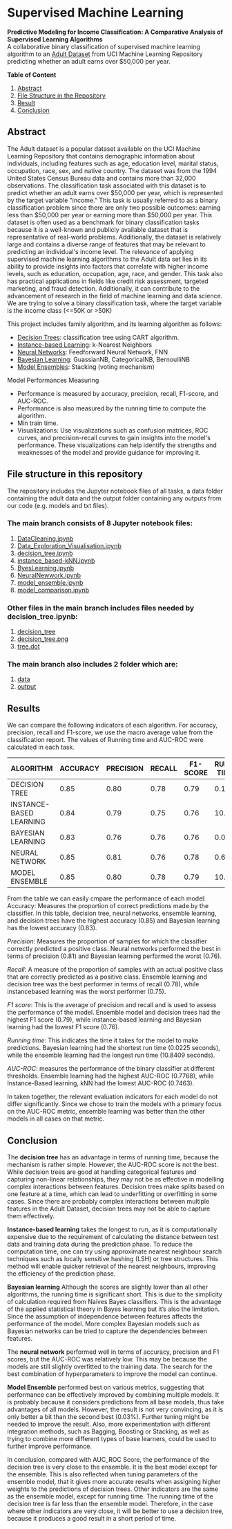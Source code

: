# Supervised Machine Learning

**Predictive Modeling for Income Classification: A Comparative Analysis of Supervised Learning Algorithms**<br>
A collaborative binary classification of supervised machine learning algorithm to an [Adult Dataset](https://archive.ics.uci.edu/dataset/2/adult) from UCI Machine Learning Repository predicting whether an adult earns over $50,000 per year.

**Table of Content**
1. [Abstract](https://github.com/AlinZohari/ML-Adult/tree/main?tab=readme-ov-file#abstract)
2. [File Structure in the Repository](https://github.com/AlinZohari/ML-Adult/tree/main?tab=readme-ov-file#file-structure-in-this-repository)
3. [Result](https://github.com/AlinZohari/ML-Adult/tree/main?tab=readme-ov-file#results)
4. [Conclusion](https://github.com/AlinZohari/ML-Adult/tree/main?tab=readme-ov-file#conclusion)

## Abstract
The Adult dataset is a popular dataset available on the UCI Machine Learning Repository that contains
demographic information about individuals, including features such as age, education level, marital status,
occupation, race, sex, and native country. The dataset was from the 1994 United States Census Bureau data and
contains more than 32,000 observations.
The classification task associated with this dataset is to predict whether an adult earns over $50,000 per year,
which is represented by the target variable "income." This task is usually referred to as a binary classification
problem since there are only two possible outcomes: earning less than $50,000 per year or earning more than
$50,000 per year.
This dataset is often used as a benchmark for binary classification tasks because it is a well-known and publicly
available dataset that is representative of real-world problems. Additionally, the dataset is relatively large and
contains a diverse range of features that may be relevant to predicting an individual's income level.
The relevance of applying supervised machine learning algorithms to the Adult data set lies in its ability to provide
insights into factors that correlate with higher income levels, such as education, occupation, age, race, and gender.
This task also has practical applications in fields like credit risk assessment, targeted marketing, and fraud
detection. Additionally, it can contribute to the advancement of research in the field of machine learning and data
science.
We are trying to solve a binary classification task, where the target variable is the income class (<=50K or >50K)

This project includes family algorithm, and its learning algorithm as follows:

- [Decision Trees](https://github.com/AlinZohari/ML-Adult/blob/main/decision_tree.ipynb): classification tree using CART algorithm. 
- [Instance-based Learning](https://github.com/AlinZohari/ML-Adult/blob/main/instance_based-kNN.ipynb): k-Nearest Neighbors 
- [Neural Networks](https://github.com/AlinZohari/ML-Adult/blob/main/NeuralNetwork.ipynb): Feedforward Neural Network, FNN 
- [Bayesian Learning](https://github.com/AlinZohari/ML-Adult/blob/main/ByesLearning.ipynb): GuassianNB, CategoricalNB, BernoulliNB 
- [Model Ensembles](https://github.com/AlinZohari/ML-Adult/blob/main/model_ensemble.ipynb): Stacking (voting mechanism)

Model Performances Measuring

- Performance is measured by accuracy, precision, recall, F1-score, and AUC-ROC.
- Performance is also measured by the running time to compute the algorithm.
- Min train time.
- Visualizations: Use visualizations such as confusion matrices, ROC curves, and precision-recall
curves to gain insights into the model's performance. These visualizations can help identify the
strengths and weaknesses of the model and provide guidance for improving it.

## File structure in this repository
The repository includes the Jupyter notebook files of all tasks, a data folder containing the adult data and the
output folder containing any outputs from our code (e.g. models and txt files).
### The main branch consists of 8 Jupyter notebook files:
  1. [DataCleaning.ipynb](https://github.com/AlinZohari/ML-Adult/blob/main/DataCleaning.ipynb)
  2. [Data_Exploration_Visualisation.ipynb](https://github.com/AlinZohari/ML-Adult/blob/main/DataCleaning.ipynb)
  3. [decision_tree.ipynb](https://github.com/AlinZohari/ML-Adult/blob/main/decision_tree.ipynb)
  4. [instance_based-kNN.ipynb](https://github.com/AlinZohari/ML-Adult/blob/main/instance_based-kNN.ipynb)
  5. [ByesLearning.ipynb](https://github.com/AlinZohari/ML-Adult/blob/main/ByesLearning.ipynb)
  6. [NeuralNewwork.ipynb](https://github.com/AlinZohari/ML-Adult/blob/main/NeuralNetwork.ipynb)
  7. [model_ensemble.ipynb](https://github.com/AlinZohari/ML-Adult/blob/main/model_ensemble.ipynb)
  8. [model_comparison.ipynb](https://github.com/AlinZohari/ML-Adult/blob/main/model_comparison.ipynb)
### Other files in the main branch includes files needed by decision_tree.ipynb:
  1. [decision_tree](https://github.com/AlinZohari/ML-Adult/blob/main/decision_tree)
  2. [decision_tree.png](https://github.com/AlinZohari/ML-Adult/blob/main/decision_tree.png)
  3. [tree.dot](https://github.com/AlinZohari/ML-Adult/blob/main/tree.dot)
### The main branch also includes 2 folder which are:
  1. [data](https://github.com/AlinZohari/ML-Adult/tree/main/data)
  2. [output](https://github.com/AlinZohari/ML-Adult/tree/main/output)

## Results
We can compare the following indicators of each algorithm. For accuracy, precision, recall and F1-score, we use
the macro average value from the classification report. The values of Running time and AUC-ROC were
calculated in each task.

| ALGORITHM              | ACCURACY | PRECISION | RECALL | F1-SCORE | RUNNING TIME (s) | AUC-ROC |
|------------------------|----------|-----------|--------|----------|------------------|---------|
| DECISION TREE          | 0.85     | 0.80      | 0.78   | 0.79     | 0.1007           | 0.7465  |
| INSTANCE-BASED LEARNING| 0.84     | 0.79      | 0.75   | 0.76     | 10.6831          | 0.7463  |
| BAYESIAN LEARNING      | 0.83     | 0.76      | 0.76   | 0.76     | 0.0225           | 0.7647  |
| NEURAL NETWORK         | 0.85     | 0.81      | 0.76   | 0.78     | 0.6456           | 0.7554  |
| MODEL ENSEMBLE         | 0.85     | 0.80      | 0.78   | 0.79     | 10.8409          | 0.7768  |

From the table we can easily cmpare the performance of each model:
Accuracy: Measures the proportion of correct predictions made by the classifier. In this table, decision tree,
neural networks, ensemble learning, and decision trees have the highest accuracy (0.85) and Bayesian learning
has the lowest accuracy (0.83).

*Precision*: Measures the proportion of samples for which the classifier correctly predicted a positive class. Neural
networks performed the best in terms of precision (0.81) and Bayesian learning performed the worst (0.76).

*Recall*: A measure of the proportion of samples with an actual positive class that are correctly predicted as a
positive class. Ensemble learning and decision tree was the best performer in terms of recall (0.78), while instancebased
learning was the worst performer (0.75).

*F1 score*: This is the average of precision and recall and is used to assess the performance of the model. Ensemble
model and decision trees had the highest F1 score (0.79), while instance-based learning and Bayesian learning
had the lowest F1 score (0.76).

*Running time*: This indicates the time it takes for the model to make predictions. Bayesian learning had the
shortest run time (0.0225 seconds), while the ensemble learning had the longest run time (10.8409 seconds).

*AUC-ROC*: measures the performance of the binary classifier at different thresholds. Ensemble learning had the
highest AUC-ROC (0.7768), while Instance-Based learning, kNN had the lowest AUC-ROC (0.7463).

In taken together, the relevant evaluation indicators for each model do not differ significantly. Since we chose to
train the models with a primary focus on the AUC-ROC metric, ensemble learning was better than the other
models in all cases on that metric.

## Conclusion

The **decision tree** has an advantage in terms of running time, because the mechanism is rather simple. However,
the AUC-ROC score is not the best. While decision trees are good at handling categorical features and capturing
non-linear relationships, they may not be as effective in modelling complex interactions between features.
Decision trees make splits based on one feature at a time, which can lead to underfitting or overfitting in some
cases. Since there are probably complex interactions between multiple features in the Adult Dataset, decision
trees may not be able to capture them effectively.

**Instance-based learning** takes the longest to run, as it is computationally expensive due to the requirement of
calculating the distance between test data and training data during the prediction phase. To reduce the computation
time, one can try using approximate nearest neighbour search techniques such as locally sensitive hashing (LSH)
or tree structures. This method will enable quicker retrieval of the nearest neighbours, improving the efficiency
of the prediction phase.

**Bayesian learning** Although the scores are slightly lower than all other algorithms, the running time is significant
short. This is due to the simplicity of calculation required from Naives Bayes classifiers. This is the advantage of
the applied statistical theory in Bayes learning but it’s also the limitation. Since the assumption of independence
between features affects the performance of the model. More complex Bayesian models such as Bayesian
networks can be tried to capture the dependencies between features.

The **neural network** performed well in terms of accuracy, precision and F1 scores, but the AUC-ROC was
relatively low. This may be because the models are still slightly overfitted to the training data. The search for the
best combination of hyperparameters to improve the model can continue.

**Model Ensemble** performed best on various metrics, suggesting that performance can be effectively improved
by combining multiple models. It is probably because it considers predictions from all base models, thus take
advantages of all models. However, the result is not very convincing, as it is only better a bit than the second best
(0.03%). Further tuning might be needed to improve the result. Also, more experimentation with different
integration methods, such as Bagging, Boosting or Stacking, as well as trying to combine more different types of
base learners, could be used to further improve performance.

In conclusion, compared with AUC_ROC Score, the performance of the decision tree is very close to the ensemble.
It is the best model except for the ensemble. This is also reflected when tuning parameters of the ensemble model,
that it gives more accurate results when assigning higher weights to the predictions of decision trees. Other
indicators are the same as the ensemble model, except for running time. The running time of the decision tree is
far less than the ensemble model. Therefore, in the case where other indicators are very close, it will be better to
use a decision tree, because it produces a good result in a short period of time.


